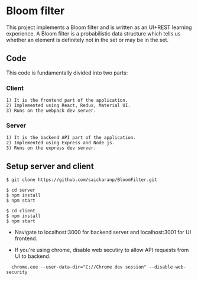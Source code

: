 # Bloom filter

This project implements a Bloom filter and is written as an UI+REST learning experience. A Bloom filter is a probabilistic data structure which tells us whether an element is definitely not in the set or may be in the set.

## Code 
This code is fundamentally divided into two parts:
  ### Client
    1) It is the frontend part of the application. 
    2) Implemented using React, Redux, Material UI. 
    3) Runs on the webpack dev server.
    
  ### Server
    1) It is the backend API part of the application. 
    2) Implemented using Express and Node js. 
    3) Runs on the express dev server.


## Setup server and client

  ```shell
  $ git clone https://github.com/saicharanp/BloomFilter.git

  $ cd server
  $ npm install
  $ npm start 

  $ cd client
  $ npm install
  $ npm start
  ```
  

  + Navigate to localhost:3000 for backend server and localhost:3001 for UI frontend. 
  - If you're using chrome, disable web secutiry to allow API requests from UI to backend. 
  ```shell
    chrome.exe --user-data-dir="C://Chrome dev session" --disable-web-security
  ```
  




